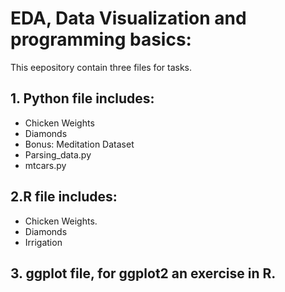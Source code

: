 # EDA, Data Visualization and programming basics:
This eepository contain three files for tasks.

## 1. Python file includes:
- Chicken Weights
- Diamonds
- Bonus: Meditation Dataset
- Parsing_data.py
- mtcars.py

## 2.R file includes:
- Chicken Weights.
- Diamonds
- Irrigation

## 3. ggplot file, for ggplot2 an exercise in R.
